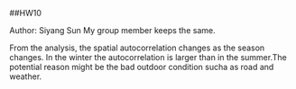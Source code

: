 ##HW10 

Author: Siyang Sun 
My group member keeps the same. 

From the analysis, the spatial autocorrelation changes as the season changes.  In the winter the autocorrelation is larger than in the summer.The potential reason might be the bad outdoor condition sucha as road and weather. 
